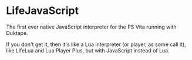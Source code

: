 # LifeJavaScript
The first ever native JavaScript interpreter for the PS Vita running with Duktape.

If you don't get it, then it's like a Lua interpreter (or player, as some call it), like LifeLua and Lua Player Plus, but with JavaScript instead of Lua.

